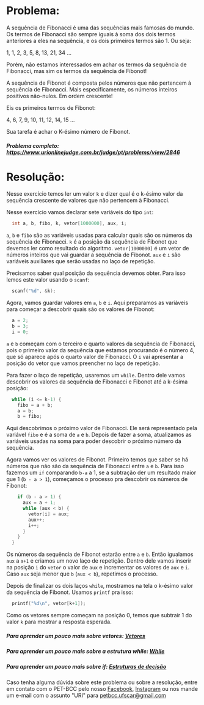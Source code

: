 # Problema:

A sequência de Fibonacci é uma das sequências mais famosas do mundo. Os termos de Fibonacci são sempre iguais à soma dos dois termos anteriores a eles na sequência, e os dois primeiros termos são 1. Ou seja:

1, 1, 2, 3, 5, 8, 13, 21, 34 ...

Porém, não estamos interessados em achar os termos da sequência de Fibonacci, mas sim os termos da sequência de Fibonot!

A sequência de Fibonot é composta pelos números que não pertencem à sequência de Fibonacci. Mais especificamente, os números inteiros positivos não-nulos. Em ordem crescente!

Eis os primeiros termos de Fibonot:

4, 6, 7, 9, 10, 11, 12, 14, 15 ...

Sua tarefa é achar o K-ésimo número de Fibonot.

##### Problema completo: https://www.urionlinejudge.com.br/judge/pt/problems/view/2846

# Resolução:

Nesse exercício temos ler um valor `k` e dizer qual é o k-ésimo valor da sequência crescente de valores que não pertencem à Fibonacci.

Nesse exercício vamos declarar sete variáveis do tipo `int`:
```c
  int a, b, fibo, k, vetor[1000000], aux, i;
```
`a`, `b` e `fibo` são as variáveis usadas para calcular quais são os números da sequência de Fibonacci. `k` é a posição da sequência de Fibonot que devemos ler como resultado do algoritmo. `vetor[1000000]` é um vetor de números inteiros que vai guardar a sequência de Fibonot. `aux` e `i` são variáveis auxiliares que serão usadas no laço de repetição.

Precisamos saber qual posição da sequência devemos obter. Para isso lemos este valor usando o `scanf`:
```c
  scanf("%d", &k);
```
Agora, vamos guardar valores em `a`, `b` e `i`. Aqui preparamos as variáveis para começar a descobrir quais são os valores de Fibonot:
```c
  a = 2;
  b = 3;
  i = 0;
```
`a` e `b` começam com o terceiro e quarto valores da sequência de Fibonacci, pois o primeiro valor da sequência que estamos procurando é o número 4, que só aparece após o quarto valor de Fibonacci. O `i` vai apresentar a posição do vetor que vamos preencher no laço de repetição.

Para fazer o laço de repetição, usaremos um `while`. Dentro dele vamos descobrir os valores da sequência de Fibonacci e Fibonot até a k-ésima posição:
```c
  while (i <= k-1) {
    fibo = a + b;
    a = b;
    b = fibo;
```
Aqui descobrimos o próximo valor de Fibonacci. Ele será representado pela variável `fibo` e é a soma de `a` e `b`. Depois de fazer a soma, atualizamos as variáveis usadas na soma para poder descobrir o próximo número da sequência.

Agora vamos ver os valores de Fibonot. Primeiro temos que saber se há números que não são da sequência de Fibonacci entre `a` e `b`. Para isso fazemos um `if` comparando `b-a` a 1, se a subtração der um resultado maior que 1 (`b - a > 1`), começamos o processo pra descobrir os números de Fibonot:
```c
    if (b - a > 1) {
      aux = a + 1;
      while (aux < b) {
        vetor[i] = aux;
        aux++;
        i++;
      }
    }
  }
```
Os números da sequência de Fibonot estarão entre `a` e `b`. Então igualamos `aux` a `a+1` e criamos um novo laço de repetição. Dentro dele vamos inserir na posição `i` do `vetor` o valor de `aux` e incrementar os valores de `aux` e `i`. Caso `aux` seja menor que `b` (`aux < b`), repetimos o processo.  

Depois de finalizar os dois laços `while`, mostramos na tela o k-ésimo valor da sequência de Fibonot. Usamos `printf` pra isso:
```c
  printf("%d\n", vetor[k+1]);
```
Como os vetores sempre começam na posição 0, temos que subtrair 1 do valor `k` para mostrar a resposta esperada.

##### Para aprender um pouco mais sobre vetores: [Vetores](http://linguagemc.com.br/vetores-ou-arrays-em-linguagem-c/)
##### Para aprender um pouco mais sobre a estrutura while: [While](http://linguagemc.com.br/o-comando-while-em-c/)
##### Para aprender um pouco mais sobre if: [Estruturas de decisão](http://linguagemc.com.br/estrutura-de-decisao-if-em-linguagem-c/)

Caso tenha alguma dúvida sobre este problema ou sobre a resolução, entre em contato com o PET-BCC pelo nosso
[Facebook](https://www.facebook.com/petbcc/),
[Instagram](https://www.instagram.com/petbcc.ufscar/)
ou nos mande um e-mail com o assunto "URI" para  petbcc.ufscar@gmail.com
